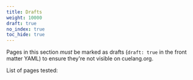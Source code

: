 ```yaml
---
title: Drafts
weight: 10000
draft: true
no_index: true
toc_hide: true
---
```


Pages in this section *must* be marked as drafts (`draft: true` in the front
matter YAML) to ensure they're not visible on cuelang.org.

List of pages tested:
